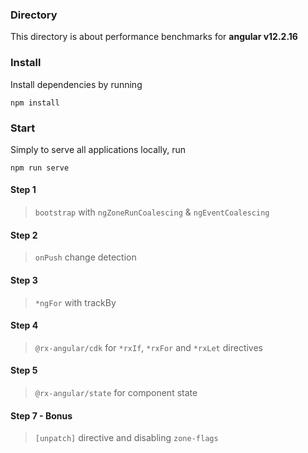 ### Directory

This directory is about performance benchmarks for **angular v12.2.16**

### Install
Install dependencies by running

```
npm install
```

### Start

Simply to serve all applications locally, run

```
npm run serve
```

#### Step 1

> `bootstrap` with `ngZoneRunCoalescing` & `ngEventCoalescing`

#### Step 2

> `onPush` change detection

#### Step 3

> `*ngFor` with trackBy

#### Step 4

> `@rx-angular/cdk` for `*rxIf`, `*rxFor` and `*rxLet` directives

#### Step 5

> `@rx-angular/state` for component state

#### Step 7 - Bonus

> `[unpatch]` directive and disabling `zone-flags`

